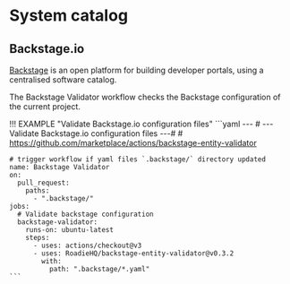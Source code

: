 # System catalog



## Backstage.io

[Backstage](https://github.com/backstage/backstage#what-is-backstage) is an open platform for building developer portals, using a centralised software catalog.

The Backstage Validator workflow checks the Backstage configuration of the current project.

!!! EXAMPLE "Validate Backstage.io configuration files"
    ```yaml
    ---
    # --- Validate Backstage.io configuration files ---#
    # https://github.com/marketplace/actions/backstage-entity-validator

    # trigger workflow if yaml files `.backstage/` directory updated
    name: Backstage Validator
    on:
      pull_request:
        paths:
          - ".backstage/"
    jobs:
      # Validate backstage configuration
      backstage-validator:
        runs-on: ubuntu-latest
        steps:
          - uses: actions/checkout@v3
          - uses: RoadieHQ/backstage-entity-validator@v0.3.2
            with:
              path: ".backstage/*.yaml"
    ```

